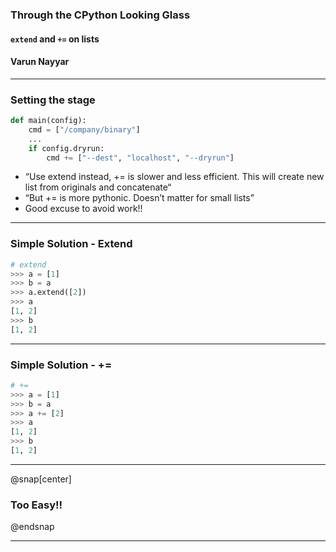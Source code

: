 ### Through the CPython Looking Glass

#### `extend` and `+=` on lists
#### Varun Nayyar

---

### Setting the stage

```python
def main(config):
    cmd = ["/company/binary"]
    ...
    if config.dryrun:
        cmd += ["--dest", "localhost", "--dryrun"]
```

- “Use extend instead, += is slower and less efficient. This will create new list from originals and concatenate“
- “But += is more pythonic. Doesn’t matter for small lists”
- Good excuse to avoid work!!

---

### Simple Solution - Extend

```python
# extend
>>> a = [1]
>>> b = a
>>> a.extend([2])
>>> a
[1, 2]
>>> b
[1, 2]
```

---
### Simple Solution - +=
```python
# +=
>>> a = [1]
>>> b = a
>>> a += [2]
>>> a
[1, 2]
>>> b
[1, 2]
```
 

---
@snap[center]
### Too Easy!!
@endsnap

---

